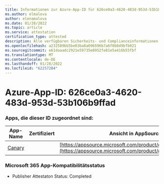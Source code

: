 ```yaml
---
title: Informationen zur Azure-App-ID für 626ce0a3-4620-483d-953d-53b106b9ffad
ms.author: elmalova
author: elenamalova
ms.date: 01/28/2022
ms.topic: article
ms.service: attestation
certification_type: attested
description: Alle verfügbaren Sicherheits- und Complianceinformationen für 626ce0a3-4620-483d-953d-53b106b9ffad.
ms.openlocfilehash: a232589bb5be83ba8a096596b7a6f0b8d9bfb021
ms.sourcegitcommit: e61daaadc2921e59735e8952fe81e5a416b55fbf
ms.translationtype: MT
ms.contentlocale: de-DE
ms.lasthandoff: 01/28/2022
ms.locfileid: "62257284"
---
```

# <a name="azure-app-id-626ce0a3-4620-483d-953d-53b106b9ffad"></a>Azure-App-ID: 626ce0a3-4620-483d-953d-53b106b9ffad


### <a name="apps-associated-with-this-id"></a>Apps, die dieser ID zugeordnet sind:
| **App-Name** | **Zertifiziert** | **Ansicht in AppSource** |
|--------------|---------------|-----------------------|
| [Canary](https://docs.microsoft.com/microsoft-365-app-certification/forward/WA200003193) |  | [https://appsource.microsoft.com/product/office/WA200003193](https://appsource.microsoft.com/product/office/WA200003193) |

### <a name="microsoft-365-app-compliance-status"></a>Microsoft 365 App-Kompatibilitätsstatus
- Publisher Attestaton Status: Completed

